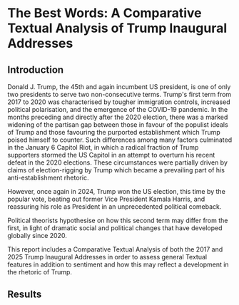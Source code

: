 # The Best Words: A Comparative Textual Analysis of Trump Inaugural Addresses

## Introduction

Donald J. Trump, the 45th and again incumbent US president, is one of only two presidents to serve two non-consecutive terms. Trump's first term from 2017 to 2020 was characterised by tougher immigration controls, increased political polarisation, and the emergence of the COVID-19 pandemic. In the months preceding and directly after the 2020 election, there was a marked widening of the partisan gap between those in favour of the populist ideals of Trump and those favouring the purported establishment which Trump poised himself to counter. Such differences among many factors culminated in the January 6 Capitol Riot, in which a radical fraction of Trump supporters stormed the US Capitol in an attempt to overturn his recent defeat in the 2020 elections. These circumstances were partially driven by claims of election-rigging by Trump which became a prevailing part of his anti-establishment rhetoric.

However, once again in 2024, Trump won the US election, this time by the popular vote, beating out former Vice President Kamala Harris, and reassuring his role as President in an unprecedented political comeback.

Political theorists hypothesise on how this second term may differ from the first, in light of dramatic social and political changes that have developed globally since 2020.

This report includes a Comparative Textual Analysis of both the 2017 and 2025 Trump Inaugural Addresses in order to assess general Textual features in addition to sentiment and how this may reflect a development in the rhetoric of Trump.

## Results
